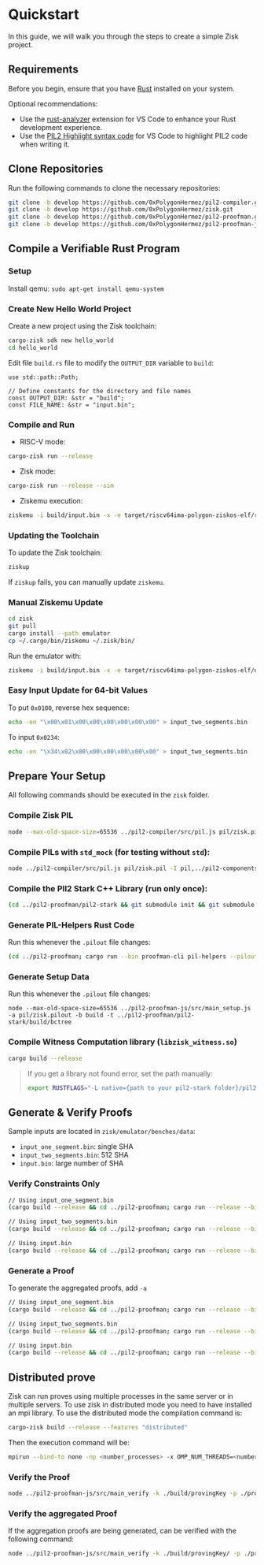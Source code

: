 # Quickstart

In this guide, we will walk you through the steps to create a simple Zisk project.

## Requirements

Before you begin, ensure that you have [Rust](https://www.rust-lang.org/tools/install) installed on your system.

Optional recommendations:

- Use the [rust-analyzer](https://marketplace.visualstudio.com/items?itemName=rust-lang.rust-analyzer) extension for VS Code to enhance your Rust development experience.
- Use the [PIL2 Highlight syntax code](https://marketplace.visualstudio.com/items?itemName=rust-lang.rust-analyzer) for VS Code to highlight PIL2 code when writing it.

## Clone Repositories

Run the following commands to clone the necessary repositories:

```bash
git clone -b develop https://github.com/0xPolygonHermez/pil2-compiler.git
git clone -b develop https://github.com/0xPolygonHermez/zisk.git
git clone -b develop https://github.com/0xPolygonHermez/pil2-proofman.git
git clone -b develop https://github.com/0xPolygonHermez/pil2-proofman-js
```

## Compile a Verifiable Rust Program

### Setup
Install qemu:
`sudo apt-get install qemu-system`

### Create New Hello World Project
Create a new project using the Zisk toolchain:

```bash
cargo-zisk sdk new hello_world
cd hello_world
```

Edit file `build.rs` file to modify the `OUTPUT_DIR` variable to `build`:

```rust=3
use std::path::Path;

// Define constants for the directory and file names
const OUTPUT_DIR: &str = "build";
const FILE_NAME: &str = "input.bin";
```

### Compile and Run

- RISC-V mode:
```bash
cargo-zisk run --release
```

- Zisk mode:
```bash
cargo-zisk run --release --sim
```

- Ziskemu execution:
```bash
ziskemu -i build/input.bin -x -e target/riscv64ima-polygon-ziskos-elf/release/hello_world
```

### Updating the Toolchain
To update the Zisk toolchain:

```bash
ziskup
```

If `ziskup` fails, you can manually update `ziskemu`.

### Manual Ziskemu Update
```bash
cd zisk
git pull
cargo install --path emulator
cp ~/.cargo/bin/ziskemu ~/.zisk/bin/
```

Run the emulator with:

```bash
ziskemu -i build/input.bin -x -e target/riscv64ima-polygon-ziskos-elf/debug/hello_world
```

### Easy Input Update for 64-bit Values
To put `0x0100`, reverse hex sequence:
```bash
echo -en "\x00\x01\x00\x00\x00\x00\x00\x00" > input_two_segments.bin
```
To input `0x0234`:
```bash 
echo -en "\x34\x02\x00\x00\x00\x00\x00\x00" > input_two_segments.bin
```

## Prepare Your Setup

All following commands should be executed in the `zisk` folder.

### Compile Zisk PIL

```bash
node --max-old-space-size=65536 ../pil2-compiler/src/pil.js pil/zisk.pil -I pil,../pil2-proofman/pil2-components/lib/std/pil,state-machines -o pil/zisk.pilout
```

### Compile PILs with `std_mock` (for testing without `std`):
```bash
node ../pil2-compiler/src/pil.js pil/zisk.pil -I pil,../pil2-components/lib/std_mock/pil,state-machines -o pil/zisk.pilout
```

### Compile the PIl2 Stark C++ Library (run only once):
```bash
(cd ../pil2-proofman/pil2-stark && git submodule init && git submodule update && make clean && make -j starks_lib && make -j bctree)
```

### Generate PIL-Helpers Rust Code
Run this whenever the `.pilout` file changes:

```bash
(cd ../pil2-proofman; cargo run --bin proofman-cli pil-helpers --pilout ../zisk/pil/zisk.pilout --path ../zisk/pil/src/ -o)
```

### Generate Setup Data
Run this whenever the `.pilout` file changes:

```bash[]
node --max-old-space-size=65536 ../pil2-proofman-js/src/main_setup.js -a pil/zisk.pilout -b build -t ../pil2-proofman/pil2-stark/build/bctree
```

### Compile Witness Computation library (`libzisk_witness.so`)
```bash
cargo build --release
```

> If you get a library not found error, set the path manually:
> ```bash
> export RUSTFLAGS="-L native={path to your pil2-stark folder}/pil2-stark/lib"
> ```

## Generate & Verify Proofs

Sample inputs are located in `zisk/emulator/benches/data`:
- `input_one_segment.bin`: single SHA
- `input_two_segments.bin`: 512 SHA
- `input.bin`: large number of SHA

### Verify Constraints Only
```bash
// Using input_one_segment.bin
(cargo build --release && cd ../pil2-proofman; cargo run --release --bin proofman-cli verify-constraints --witness-lib ../zisk/target/release/libzisk_witness.so --rom ../zisk/emulator/benches/data/my.elf -i ../zisk/emulator/benches/data/input_one_segment.bin --proving-key ../zisk/build/provingKey)

// Using input_two_segments.bin
(cargo build --release && cd ../pil2-proofman; cargo run --release --bin proofman-cli verify-constraints --witness-lib ../zisk/target/release/libzisk_witness.so --rom ../zisk/emulator/benches/data/my.elf -i ../zisk/emulator/benches/data/input_two_segments.bin --proving-key ../zisk/build/provingKey)`

// Using input.bin
(cargo build --release && cd ../pil2-proofman; cargo run --release --bin proofman-cli verify-constraints --witness-lib ../zisk/target/release/libzisk_witness.so --rom ../zisk/emulator/benches/data/my.elf -i ../zisk/emulator/benches/data/input.bin --proving-key ../zisk/build/provingKey)`
```

### Generate a Proof

To generate the aggregated proofs, add `-a`

```bash
// Using input_one_segment.bin
(cargo build --release && cd ../pil2-proofman; cargo run --release --bin proofman-cli prove --witness-lib ../zisk/target/release/libzisk_witness.so --rom ../zisk/emulator/benches/data/my.elf -i ../zisk/emulator/benches/data/input_one_segment.bin --proving-key ../zisk/build/provingKey --output-dir ../zisk/proofs -a -v)

// Using input_two_segments.bin
(cargo build --release && cd ../pil2-proofman; cargo run --release --bin proofman-cli prove --witness-lib ../zisk/target/release/libzisk_witness.so --rom ../zisk/emulator/benches/data/my.elf -i ../zisk/emulator/benches/data/input_two_segments.bin --proving-key ../zisk/build/provingKey --output-dir ../zisk/proofs -a -v)

// Using input.bin
(cargo build --release && cd ../pil2-proofman; cargo run --release --bin proofman-cli prove --witness-lib ../zisk/target/release/libzisk_witness.so --rom ../zisk/emulator/benches/data/my.elf -i ../zisk/emulator/benches/data/input.bin --proving-key ../zisk/build/provingKey --output-dir ../zisk/proofs -a -v)
```

## Distributed prove

Zisk can run proves using multiple processes in the same server or in multiple servers. To use zisk in distributed mode you need to have installed an mpi library. To use the distributed mode the compilation command is:

```bash
cargo-zisk build --release --features "distributed"
```

Then the execution command will be:

```bash
mpirun --bind-to none -np <number_processes> -x OMP_NUM_THREADS=<number_of_threads_per_process> target/release/cargo-zisk prove -e target/riscv64ima-polygon-ziskos-elf/release/sha_hasher -i build/input.bin -w $HOME/.zisk/bin/libzisk_witness.so -k $HOME/.zisk/provingKey -o proof -a -y
```
### Verify the Proof
```bash
node ../pil2-proofman-js/src/main_verify -k ./build/provingKey -p ./proofs
```

### Verify the aggregated Proof
If the aggregation proofs are being generated, can be verified with the following command:

```bash
node ../pil2-proofman-js/src/main_verify -k ./build/provingKey/ -p ./proofs -t vadcop_final
```
